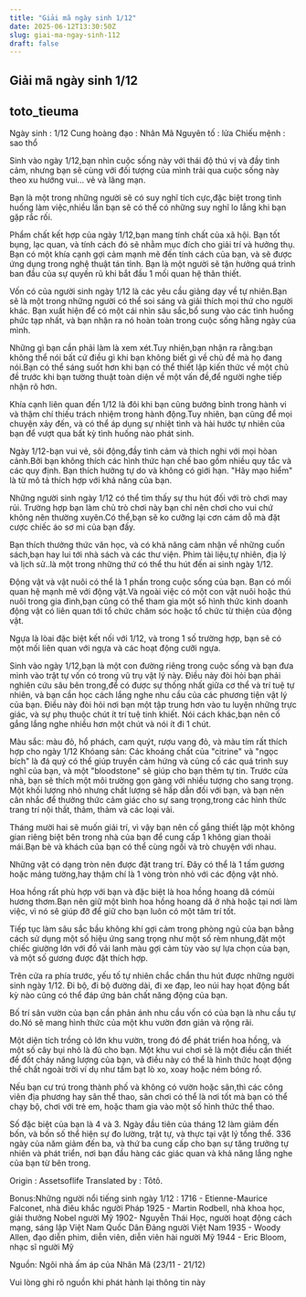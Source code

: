 ```yaml
---
title: "Giải mã ngày sinh 1/12"
date: 2025-06-12T13:30:50Z
slug: giai-ma-ngay-sinh-112
draft: false
---
```


## Giải mã ngày sinh 1/12

## toto_tieuma

Ngày sinh : 1/12
Cung hoàng đạo : Nhân Mã
Nguyên tố : lửa
Chiếu mệnh : sao thổ 

Sinh vào ngày 1/12,bạn nhìn cuộc sống này với thái độ thú vị và đầy tình cảm, nhưng bạn sẽ cùng với đối tượng của mình trải qua cuộc sống này theo xu hướng vui... vẻ và lãng mạn.

Bạn là một trong những người sẽ có suy nghĩ tích cực,đặc biệt trong tình huống làm việc,nhiều lần bạn sẽ có thể có những suy nghĩ lo lắng khi bạn gặp rắc rối.

Phẩm chất kết hợp của ngày 1/12,bạn mang tính chất của xã hội. Bạn tốt bụng, lạc quan, và tính cách đó sẽ nhằm mục đích cho giải trí và hưởng thụ. Bạn có một khía cạnh gợi cảm mạnh mẽ đến tính cách của bạn, và sẽ được ứng dụng trong nghệ thuật tán tỉnh. Bạn là một người sẽ tận hưởng quá trình ban đầu của sự quyến rũ khi bắt đầu 1 mối quan hệ thân thiết.

Vốn có của người sinh ngày 1/12 là các yêu cầu giảng dạy về tự nhiên.Bạn sẽ là một trong những người có thể soi sáng và giải thích mọi thứ cho người khác. Bạn xuất hiện để có một cái nhìn sâu sắc,bổ sung vào các tình huống phức tạp nhất, và bạn nhận ra nó hoàn toàn trong cuộc sống hằng ngày của mình.

Những gì bạn cần phải làm là xem xét.Tuy nhiên,bạn nhận ra rằng:bạn không thể nói bất cứ điều gì khi bạn không biết gì về chủ đề mà họ đang nói.Bạn có thể sáng suốt hơn khi bạn có thể thiết lập kiến thức về một chủ đề trước khi bạn tường thuật toàn diện về một vấn đề,để người nghe tiếp nhận rõ hơn.

Khía cạnh liên quan đến 1/12 là đôi khi bạn cũng bướng bỉnh trong hành vi và thậm chí thiếu trách nhiệm trong hành động.Tuy nhiên, bạn cũng để mọi chuyện xảy đến, và có thể áp dụng sự nhiệt tình và hài hước tự nhiên của bạn để vượt qua bất kỳ tình huống nào phát sinh.

Ngày 1/12-bạn vui vẻ, sôi động,đầy tình cảm và thich nghi với mọi hòan cảnh.Bởi bạn không thích các hình thức hạn chế bao gồm nhiều quy tắc và các quy định. Bạn thích hưởng tự do và không có giới hạn. "Hãy mạo hiểm" là từ mô tả thích hợp với khả năng của bạn.

Những người sinh ngày 1/12 có thể tìm thấy sự thu hút đối với trò chơi may rủi. Trường hợp bạn làm chủ trò chơi này bạn chỉ nên chơi cho vui chứ không nên thường xuyên.Có thể,bạn sẽ ko cưỡng lại cơn cám dỗ mà đặt cược chiếc áo sơ mi của bạn đấy.

Bạn thích thưởng thức văn học, và có khả năng cảm nhận về những cuốn sách,bạn hay lui tới nhà sách và các thư viện. Phim tài liệu,tự nhiên, địa lý và lịch sử..là một trong những thứ có thể thu hút đến ai sinh ngày 1/12.

Động vật và vật nuôi có thể là 1 phần trong cuộc sống của bạn. Bạn có mối quan hệ mạnh mẽ với động vật.Và ngoài việc có một con vật nuôi hoặc thú nuôi trong gia đình,bạn cũng có thể tham gia một số hình thức kinh doanh động vật có liên quan tới tổ chức chăm sóc hoặc tổ chức từ thiện của động vật.

Ngựa là lòai đặc biệt kết nối với 1/12, và trong 1 số trường hợp, bạn sẽ có một mối liên quan với ngựa và các hoạt động cưỡi ngựa.

Sinh vào ngày 1/12,bạn là một con đường riêng trong cuộc sống và bạn đưa mình vào trật tự vốn có trong vũ trụ vật lý này. Điều này đòi hỏi bạn phải nghiên cứu sâu bên trong,để có được sự thống nhất giữa cơ thể và trí tuệ tự nhiên, và bạn cần học cách lắng nghe nhu cầu của các phương tiện vật lý của bạn. Điều này đòi hỏi nơi bạn một tập trung hơn vào tu luyện những trực giác, và sự phụ thuộc chút ít trí tuệ tinh khiết. Nói cách khác,bạn nên cố gắng lắng nghe nhiều hơn một chút và nói ít đi 1 chút.

Màu sắc: màu đỏ, hổ phách, cam quýt, rượu vang đỏ, và màu tím rất thích hợp cho ngày 1/12
Khóang sản: Các khoáng chất của "citrine" và "ngọc bích" là đá quý có thể giúp truyền cảm hứng và củng cố các quá trình suy nghĩ của bạn, và một "bloodstone" sẽ giúp cho bạn thêm tự tin.
Trước cửa nhà, bạn sẽ thích một môi trường gọn gàng với nhiều tượng cho sang trọng. Một khối lượng nhỏ nhưng chất lượng sẽ hấp dẫn đối với bạn, và bạn nên cân nhắc để thưởng thức cảm giác cho sự sang trọng,trong các hình thức trang trí nội thất, thảm, thảm và các loại vải.

Tháng mười hai sẽ muốn giải trí, vì vậy bạn nên cố gắng thiết lập một không gian riêng biệt bên trong nhà của bạn để cung cấp 1 không gian thoải mái.Bạn bè và khách của bạn có thể cùng ngồi và trò chuyện với nhau.

Những vật có dạng tròn nên được đặt trang trí. Đây có thể là 1 tấm gương hoặc mảng tường,hay thậm chí là 1 vòng tròn nhỏ với các động vật nhỏ.

Hoa hồng rất phù hợp với bạn và đặc biệt là hoa hồng hoang dã cómùi hương thơm.Bạn nên giữ một bình hoa hồng hoang dã ở nhà hoặc tại nơi làm việc, vì nó sẽ giúp đỡ để giữ cho bạn luôn có một tâm trí tốt.

Tiếp tục làm sâu sắc bầu không khí gợi cảm trong phòng ngủ của bạn bằng cách sử dụng một số hiệu ứng sang trọng như một số rèm nhung,đặt một chiếc giường lớn với đồ vải lanh màu gợi cảm tùy vào sự lựa chọn của bạn, và một số gương được đặt thích hợp.

Trên cửa ra phía trước, yếu tố tự nhiên chắc chắn thu hút được những người sinh ngày 1/12. Đi bộ, đi bộ đường dài, đi xe đạp, leo núi hay họat động bất kỳ nào cũng có thể đáp ứng bản chất năng động của bạn.

Bố trí sân vườn của bạn cần phản ánh nhu cầu vốn có của bạn là nhu cầu tự do.Nó sẽ mang hình thức của một khu vườn đơn giản và rộng rãi.

Một diện tích trồng cỏ lớn khu vườn, trong đó để phát triển hoa hồng, và một số cây bụi nhỏ là đủ cho bạn. Một khu vui chơi sẽ là một điều cần thiết để đốt cháy năng lượng của bạn, và điều này có thể là hình thức hoạt động thể chất ngoài trời ví dụ như tấm bạt lò xo, xoay hoặc ném bóng rổ.

Nếu bạn cư trú trong thành phố và không có vườn hoặc sân,thì các công viên địa phương hay sân thể thao, sân chơi có thể là nơi tốt mà bạn có thể chạy bộ, chơi với trẻ em, hoặc tham gia vào một số hình thức thể thao.

Số đặc biệt của bạn là 4 và 3. Ngày đầu tiên của tháng 12 làm giảm đến bốn, và bốn số thể hiện sự đo lường, trật tự, và thực tại vật lý tổng thể. 336 ngày của năm giảm đến ba, và thứ ba cung cấp cho bạn sự tăng trưởng tự nhiên và phát triển, nơi bạn đầu hàng các giác quan và khả năng lắng nghe của bạn từ bên trong.

Origin : Assetsoflife
Translated by : Tôtô.

Bonus:Những người nổi tiếng sinh ngày 1/12 : 
1716 - Etienne-Maurice Falconet, nhà điêu khắc người Pháp 
1925 - Martin Rodbell, nhà khoa học, giải thưởng Nobel người Mỹ
1902- Nguyễn Thái Học, người hoạt động cách mạng, sáng lập Việt Nam Quốc Dân Đảng người Việt Nam
1935 - Woody Allen, đạo diễn phim, diễn viên, diễn viên hài người Mỹ
1944 - Eric Bloom, nhạc sĩ người Mỹ

Nguồn: Ngôi nhà ấm áp của Nhân Mã (23/11 - 21/12)

Vui lòng ghi rõ nguồn khi phát hành lại thông tin này